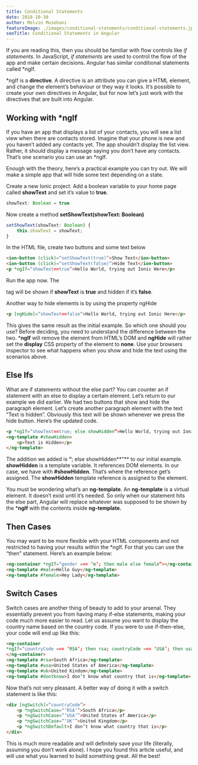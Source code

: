 ```yaml
---
title: Conditional Statements
date: 2018-10-30
author: Melvin Musehani
featureImage: ./images/conditional-statements/conditional-statements.jpg
seoTitle: Conditional Statements in Angular
---
```


If you are reading this, then you should be familiar with flow controls like *if statements*. In JavaScript, *if statements* are used to control the flow of the app and make certain decisions. Angular has similar conditional statements called *ngIf.

*ngIf is a **directive**. A directive is an attribute you can give a HTML element, and change the element’s behaviour or they way it looks. It’s possible to create your own directives in Angular, but for now let’s just work with the directives that are built into Angular.

## Working with *ngIf

If you have an app that displays a list of your contacts, you will see a list view when there are contacts stored. Imagine that your phone is new and you haven’t added any contacts yet. The app shouldn’t display the list view. Rather, it should display a message saying you don’t have any contacts. That’s one scenario you can use an *ngIf.

Enough with the theory, here’s a practical example you can try out. We will make a simple app that will hide some text depending on a state. 

Create a new Ionic project. Add a boolean variable to your home page called **showText** and set it’s value to **true**.

```typescript
showText: Boolean = true
```

Now create a method **setShowText(showText: Boolean)**

```typescript
setShowText(showText: Boolean) {
    this.showText = showText;
}
```

In the HTML file, create two buttons and some text below

```html
<ion-button (click)=“setShowText(true)”>Show Text</ion-button>
<ion-button (click)=“setShowText(false)”>Hide Text</ion-button>
<p *ngIf=“showText==true”>Hello World, trying out Ionic Here</p>
```

Run the app now. The <p> tag will be shown if **showText** is **true** and hidden if it’s **false**.

Another way to hide elements is by using the property ngHide

```html
<p [ngHide]=“showText==false”>Hello World, trying out Ionic Here</p>
```

This gives the same result as the initial example. So which one should you use? Before deciding, you need to understand the difference between the two. ***ngIf** will remove the element from HTML’s DOM and **ngHide** will rather set the **display** CSS property of the element to **none**. Use your browsers inspector to see what happens when you show and hide the text using the scenarios above.

## **Else** Ifs

What are if statements without the else part? You can counter an if statement with an else to display a certain element. Let’s return to our example we did earlier. We had two buttons that show and hide the paragraph element. Let’s create another paragraph element with the text “Text is hidden”. Obviously this text will be shown whenever we press the hide button. Here’s the updated code.

```html
<p *ngIf=“showText==true; else showHidden”>Hello World, trying out Ionic Here</p>
<ng-template #showHidden>
    <p>Text is Hidden</p>
</ng-template>
```

The addition we added is **“**; else showHidden**”** to our initial example. **showHidden** is a template variable. It references DOM elements. In our case, we have <ng-template> with **#showHidden**. That’s where the reference get’s assigned. The **showHidden** template reference is assigned to the <ng-template> element.

You must be wondering what’s an **ng-template**. An **ng-template** is a virtual element. It doesn’t exist until it’s needed. So only when our statement hits the else part, Angular will replace whatever was supposed to be shown by the ***ngIf** with the contents inside **ng-template.**

## Then Cases

You may want to be more flexible with your HTML components and not restricted to having your results within the *ngIf. For that you can use the “then” statement. Here’s an example below:

```html
<ng-container *ngIf=“gender === ‘m’; then male else female”></ng-container>
<ng-template #male>Hello Guy</ng-template>
<ng-template #female>Hey Lady</ng-template>
```

## **Switch** **Cases**

Switch cases are another thing of beauty to add to your arsenal. They essentially prevent you from having many if-else statements, making your code much more easier to read. Let us assume you want to display the country name based on the country code. If you were to use if-then-else, your code will end up like this:

```html
<ng-container 
*ngIf=“countryCode === ‘RSA’; then rsa; countryCode === ‘USA’; then usa; countryCode === ‘UK’; then uk else dontknow”>
</ng-container>
<ng-template #rsa>South Africa</ng-template>
<ng-template #usa>United States of America</ng-template>
<ng-template #uk>United Kindom</ng-template>
<ng-template #dontknow>I don’t know what country that is</ng-template>
```

Now that’s not very pleasant. A better way of doing it with a switch statement is like this:

```html
<div [ngSwitch]=“countryCode”>
    <p *ngSwitchCase=“‘RSA’”>South Africa</p>
    <p *ngSwitchCase=“‘USA’”>United States of America</p>
    <p *ngSwitchCase=“‘UK’”>United Kingdom</p>
    <p *ngSwitchDefault>I don’t know what country that is</p>
</div>
```

This is much more readable and will definitely save your life (literally, assuming you don’t work alone). I hope you found this article useful, and will use what you learned to build something great. All the best!